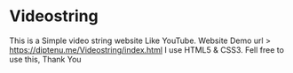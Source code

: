 # Videostring
This is a Simple video string website Like YouTube.
Website Demo url > https://diptenu.me/Videostring/index.html
I use HTML5 & CSS3.
Fell free to use this, Thank You 
